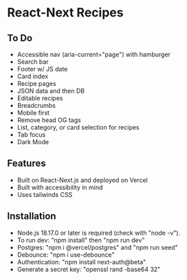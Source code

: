 # React-Next Recipes

## To Do

- Accessible nav (aria-current="page") with hamburger
- Search bar
- Footer w/ JS date
- Card index
- Recipe pages
- JSON data and then DB
- Editable recipes
- Breadcrumbs
- Mobile first
- Remove head OG tags
- List, category, or card selection for recipes
- Tab focus
- Dark Mode

## Features

- Built on React-Next.js and deployed on Vercel
- Built with accessibility in mind
- Uses tailwinds CSS

## Installation

- Node.js 18.17.0 or later is required (check with "node -v").
- To run dev: "npm install" then "npm run dev"
- Postgres: "npm i @vercel/postgres" and "npm run seed"
- Debounce: "npm i use-debounce"
- Authentication: "npm install next-auth@beta" 
- Generate a secret key: "openssl rand -base64 32"